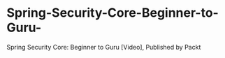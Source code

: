 


# Spring-Security-Core-Beginner-to-Guru-
Spring Security Core: Beginner to Guru [Video], Published by Packt

